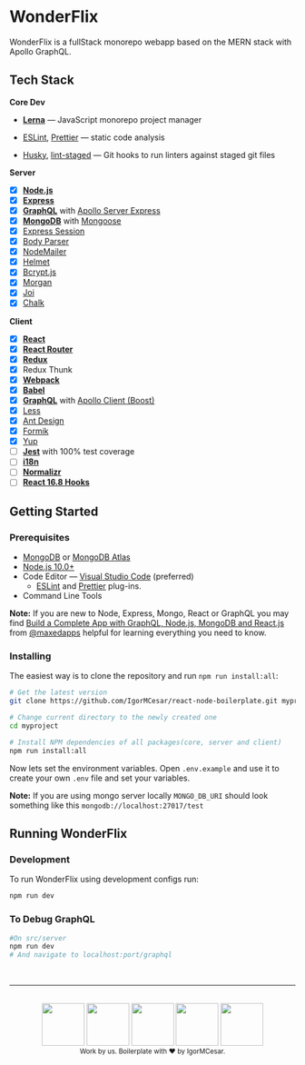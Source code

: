 # WonderFlix

WonderFlix is a fullStack monorepo webapp based on the MERN stack with Apollo GraphQL.

## Tech Stack

**Core Dev**

- **[Lerna](https://github.com/lerna/lerna)** — JavaScript monorepo project manager

- [ESLint](https://eslint.org/), [Prettier](https://prettier.io/) — static code analysis

- [Husky](https://github.com/typicode/husky), [lint-staged](https://github.com/okonet/lint-staged) — Git hooks to run
  linters against staged git files

**Server**

- [x] **[Node.js](https://nodejs.org)**
- [x] **[Express](https://github.com/expressjs/express)**
- [x] **[GraphQL](http://graphql.org/)**
      with [Apollo Server Express](https://github.com/apollographql/apollo-server/tree/master/packages/apollo-server-express)
- [x] **[MongoDB](https://www.mongodb.com/)** with [Mongoose](https://github.com/Automattic/mongoose)
- [x] [Express Session](https://github.com/expressjs/session)
- [x] [Body Parser](https://github.com/expressjs/body-parser)
- [x] [NodeMailer](https://github.com/nodemailer/nodemailer)
- [x] [Helmet](https://github.com/helmetjs/helmet)
- [x] [Bcrypt.js](https://github.com/dcodeIO/bcrypt.js)
- [x] [Morgan](https://github.com/expressjs/morgan)
- [x] [Joi](https://github.com/hapijs/joi)
- [x] [Chalk](https://github.com/chalk/chalk)

**Client**

- [x] **[React](https://reactjs.org/)**
- [x] **[React Router](https://github.com/ReactTraining/react-router)**
- [x] **[Redux](https://redux.js.org/)**
- [x] Redux Thunk
- [x] **[Webpack](https://github.com/webpack/webpack)**
- [x] **[Babel](https://babeljs.io/)**
- [x] **[GraphQL](http://graphql.org/)**
      with [Apollo Client (Boost)](https://github.com/apollographql/apollo-client/tree/master/packages/apollo-boost)
- [x] [Less](http://lesscss.org/)
- [x] [Ant Design](https://ant.design/)
- [x] [Formik](https://jaredpalmer.com/formik/)
- [x] [Yup](https://github.com/jquense/yup)
- [ ] **[Jest](https://jestjs.io/)** with 100% test coverage
- [ ] **[i18n](https://github.com/mashpie/i18n-node)**
- [ ] **[Normalizr](https://github.com/paularmstrong/normalizr)**
- [ ] **[React 16.8 Hooks](https://reactjs.org/docs/hooks-overview.html)**

## Getting Started

### Prerequisites

- [MongoDB](https://www.mongodb.com/download-center/community) or [MongoDB Atlas](https://www.mongodb.com/cloud/atlas)
- [Node.js 10.0+](http://nodejs.org)
- Code Editor — [Visual Studio Code](https://code.visualstudio.com/) (preferred)
  - [ESLint](https://marketplace.visualstudio.com/items?itemName=dbaeumer.vscode-eslint)
    and [Prettier](https://marketplace.visualstudio.com/items?itemName=esbenp.prettier-vscode) plug-ins.
- Command Line Tools

**Note:** If you are new to Node, Express, Mongo, React or GraphQL you may find
[Build a Complete App with GraphQL, Node.js, MongoDB and React.js](https://www.youtube.com/watch?v=7giZGFDGnkc&list=PL55RiY5tL51rG1x02Yyj93iypUuHYXcB_&index=1)
from [@maxedapps](https://twitter.com/maxedapps) helpful for learning everything you need to know.

### Installing

The easiest way is to clone the repository and run `npm run install:all`:

```bash
# Get the latest version
git clone https://github.com/IgorMCesar/react-node-boilerplate.git myproject

# Change current directory to the newly created one
cd myproject

# Install NPM dependencies of all packages(core, server and client)
npm run install:all
```

Now lets set the environment variables. Open `.env.example` and use it to create your own `.env` file and set your
variables.

**Note:** If you are using mongo server locally `MONGO_DB_URI` should look something like
this `mongodb://localhost:27017/test`

## Running WonderFlix

### Development

To run WonderFlix using development configs run:

```bash
npm run dev
```

### To Debug GraphQL

```bash
#On src/server
npm run dev
# And navigate to localhost:port/graphql
```

<br>
<hr />
<br>

<div align="center">
  <img src="https://cdn.iconscout.com/icon/free/png-256/mongodb-5-1175140.png" height="75">
  <img src="https://cdn.iconscout.com/icon/free/png-256/express-8-1175029.png" height="75">
  <img src="https://upload.wikimedia.org/wikipedia/commons/thumb/4/47/React.svg/512px-React.svg.png" height="75">
  <img src="https://media.licdn.com/dms/image/C4E0BAQE19TrEXW022w/company-logo_200_200/0?e=2159024400&v=beta&t=KSA1haVf2zqXDG5scvlmrXltTNA3MkkLLQpolQrTBTU" height="75">
  <img src="https://nodejs.org/static/images/logo-hexagon-card.png" height="75">
</div>
<div align="center">
    <sub> Work by us. Boilerplate with ❤️ by <a ref="https://github.com/IgorMCesar">IgorMCesar</a>. </sub>
</div>
